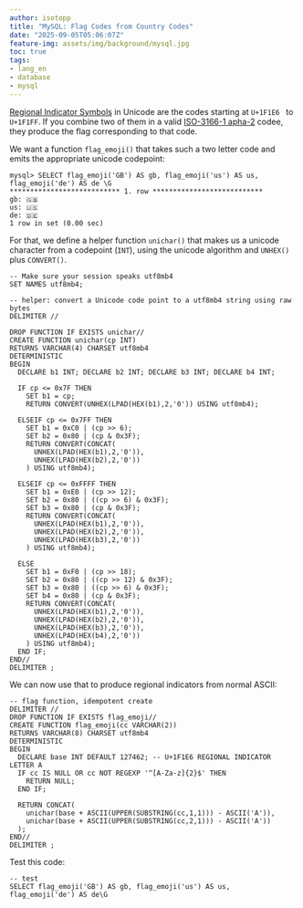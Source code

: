 ```yaml
---
author: isotopp
title: "MySQL: Flag Codes from Country Codes"
date: "2025-09-05T05:06:07Z"
feature-img: assets/img/background/mysql.jpg
toc: true
tags:
- lang_en
- database
- mysql
---
```


[Regional Indicator Symbols](https://en.wikipedia.org/wiki/Regional_indicator_symbol) 
in Unicode are the codes starting at `U+1F1E6 ` to `U+1F1FF`.
If you combine two of them in a valid [ISO-3166-1 apha-2](https://en.wikipedia.org/wiki/ISO_3166-1_alpha-2) codee,
they produce the flag corresponding to that code. 

We want a function `flag_emoji()` that takes such a two letter code and emits the appropriate unicode codepoint:

```console
mysql> SELECT flag_emoji('GB') AS gb, flag_emoji('us') AS us, flag_emoji('de') AS de \G
*************************** 1. row ***************************
gb: 🇬🇧
us: 🇺🇸
de: 🇩🇪
1 row in set (0.00 sec)
```

For that, we define a helper function `unichar()` that makes us a unicode character from a codepoint (`INT`),
using the unicode algorithm and `UNHEX()` plus `CONVERT()`.

```mysql
-- Make sure your session speaks utf8mb4
SET NAMES utf8mb4;

-- helper: convert a Unicode code point to a utf8mb4 string using raw bytes
DELIMITER //

DROP FUNCTION IF EXISTS unichar//
CREATE FUNCTION unichar(cp INT)
RETURNS VARCHAR(4) CHARSET utf8mb4
DETERMINISTIC
BEGIN
  DECLARE b1 INT; DECLARE b2 INT; DECLARE b3 INT; DECLARE b4 INT;

  IF cp <= 0x7F THEN
    SET b1 = cp;
    RETURN CONVERT(UNHEX(LPAD(HEX(b1),2,'0')) USING utf8mb4);

  ELSEIF cp <= 0x7FF THEN
    SET b1 = 0xC0 | (cp >> 6);
    SET b2 = 0x80 | (cp & 0x3F);
    RETURN CONVERT(CONCAT(
      UNHEX(LPAD(HEX(b1),2,'0')),
      UNHEX(LPAD(HEX(b2),2,'0'))
    ) USING utf8mb4);

  ELSEIF cp <= 0xFFFF THEN
    SET b1 = 0xE0 | (cp >> 12);
    SET b2 = 0x80 | ((cp >> 6) & 0x3F);
    SET b3 = 0x80 | (cp & 0x3F);
    RETURN CONVERT(CONCAT(
      UNHEX(LPAD(HEX(b1),2,'0')),
      UNHEX(LPAD(HEX(b2),2,'0')),
      UNHEX(LPAD(HEX(b3),2,'0'))
    ) USING utf8mb4);

  ELSE
    SET b1 = 0xF0 | (cp >> 18);
    SET b2 = 0x80 | ((cp >> 12) & 0x3F);
    SET b3 = 0x80 | ((cp >> 6) & 0x3F);
    SET b4 = 0x80 | (cp & 0x3F);
    RETURN CONVERT(CONCAT(
      UNHEX(LPAD(HEX(b1),2,'0')),
      UNHEX(LPAD(HEX(b2),2,'0')),
      UNHEX(LPAD(HEX(b3),2,'0')),
      UNHEX(LPAD(HEX(b4),2,'0'))
    ) USING utf8mb4);
  END IF;
END//
DELIMITER ;
```

We can now use that to produce regional indicators from normal ASCII:

```mysql
-- flag function, idempotent create
DELIMITER //
DROP FUNCTION IF EXISTS flag_emoji//
CREATE FUNCTION flag_emoji(cc VARCHAR(2))
RETURNS VARCHAR(8) CHARSET utf8mb4
DETERMINISTIC
BEGIN
  DECLARE base INT DEFAULT 127462; -- U+1F1E6 REGIONAL INDICATOR LETTER A
  IF cc IS NULL OR cc NOT REGEXP '^[A-Za-z]{2}$' THEN
    RETURN NULL;
  END IF;

  RETURN CONCAT(
    unichar(base + ASCII(UPPER(SUBSTRING(cc,1,1))) - ASCII('A')),
    unichar(base + ASCII(UPPER(SUBSTRING(cc,2,1))) - ASCII('A'))
  );
END//
DELIMITER ;
```

Test this code:

```mysql
-- test
SELECT flag_emoji('GB') AS gb, flag_emoji('us') AS us, flag_emoji('de') AS de\G
```
